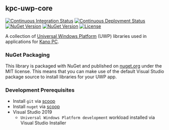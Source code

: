 ## kpc-uwp-core

[![Continuous Integration Status](https://dev.azure.com/KanoComputing/Kano%20PC/_apis/build/status/KpcUwpCore%20CI?repoName=KanoComputing%2Fkpc-uwp-core&branchName=master)](https://dev.azure.com/KanoComputing/Kano%20PC/_build/latest?definitionId=27&repoName=KanoComputing%2Fkpc-uwp-core&branchName=master)
[![Continuous Deployment Status](https://dev.azure.com/KanoComputing/Kano%20PC/_apis/build/status/KpcUwpCore%20CD?repoName=KanoComputing%2Fkpc-uwp-core&branchName=master)](https://dev.azure.com/KanoComputing/Kano%20PC/_build/latest?definitionId=46&repoName=KanoComputing%2Fkpc-uwp-core&branchName=master)
[![NuGet Version](https://img.shields.io/nuget/v/KanoComputing.KpcUwpCore.svg)](https://www.nuget.org/packages/KanoComputing.KpcUwpCore)
[![NuGet Version](https://img.shields.io/nuget/v/KanoComputing.KpcUwpCore.WinRT.svg)](https://www.nuget.org/packages/KanoComputing.KpcUwpCore.WinRT)
[![License](https://img.shields.io/github/license/KanoComputing/kpc-uwp-core)](https://github.com/KanoComputing/kpc-uwp-core/blob/master/LICENSE)

A collection of [Universal Windows Platform](https://docs.microsoft.com/en-us/windows/uwp/get-started/universal-application-platform-guide)
(UWP) libraries used in applications for [Kano PC](https://kano.me/uk/store/products/kano-pc).


### NuGet Packaging

This library is packaged with NuGet and published on [nuget.org](https://www.nuget.org/packages/KanoComputing.KpcUwpCore)
under the MIT license. This means that you can make use of the default
Visual Studio package source to install libraries for your UWP app.


### Development Prerequisites

 - Install `git` via [scoop](https://scoop.sh/)
 - Install `nuget` via [scoop](https://scoop.sh/)
 - Visual Studio 2019
   - `Universal Windows Platform development` workload installed via Visual Studio Installer
